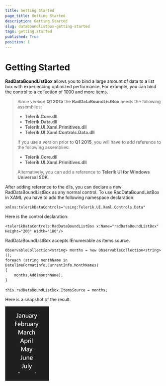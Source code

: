 ```yaml
---
title: Getting Started
page_title: Getting Started
description: Getting Started
slug: databoundlistbox-getting-started
tags: getting,started
published: True
position: 1
---
```


# Getting Started

**RadDataBoundListBox** allows you to bind a large amount of data to a list box with experiencing optimized performance. For example, you can bind the control to a collection of 1000 and more items.

>Since version **Q1 2015** the **RadDataBoundListBox** needs the following assemblies:
>
>* **Telerik.Core.dll**
>* **Telerik.Data.dll**
>* **Telerik.UI.Xaml.Primitives.dll**
>* **Telerik.UI.Xaml.Controls.Data.dll**
>
>If you use a version prior to **Q1 2015**, you will have to add reference to the following assemblies:
>
>* **Telerik.Core.dll**
>* **Telerik.UI.Xaml.Primitives.dll**
>
>Alternatively, you can add a reference to **Telerik UI for Windows Universal SDK**.

After adding reference to the dlls, you can declare a new RadDataBoundListBox as any normal control. To use RadDataBoundListBox in XAML you have to add the following namespace declaration:

	xmlns:telerikDataControls="using:Telerik.UI.Xaml.Controls.Data"

Here is the control declaration:

	<telerikDataControls:RadDataBoundListBox x:Name="radDataBoundListBox" Height="200" Width="180"/>

RadDataBoundListBox accepts IEnumerable as items source.

	ObservableCollection<string> months = new ObservableCollection<string>();
	foreach (string monthName in DateTimeFormatInfo.CurrentInfo.MonthNames)
	{
	    months.Add(monthName);
	}
	
	this.radDataBoundListBox.ItemsSource = months;

Here is a snapshot of the result.

![Getting Started Example](images/DataBoundListBox-GettingStarted.png)